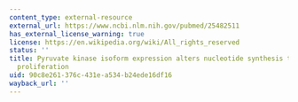 ```yaml
---
content_type: external-resource
external_url: https://www.ncbi.nlm.nih.gov/pubmed/25482511
has_external_license_warning: true
license: https://en.wikipedia.org/wiki/All_rights_reserved
status: ''
title: Pyruvate kinase isoform expression alters nucleotide synthesis to impact cell
  proliferation
uid: 90c8e261-376c-431e-a534-b24ede16df16
wayback_url: ''
---
```

